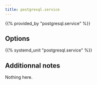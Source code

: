 ```yaml
---
title: postgresql.service
---
```


{{% provided_by "postgresql.service" %}}

## Options

{{% systemd_unit "postgresql.service" %}}

## Additionnal notes

Nothing here.